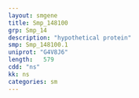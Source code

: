 ```yaml
---
layout: smgene
title: Smp_148100
grp: Smp_14
description: "hypothetical protein"
smp: Smp_148100.1
uniprot: "G4V8J6"
length:   579
cdd: "ns"
kk: ns
categories: sm
---
```

